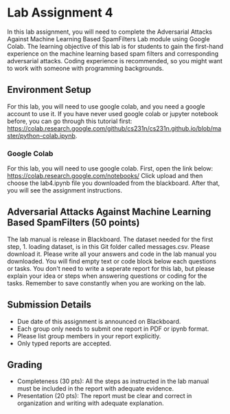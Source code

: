 # Lab Assignment 4
In this lab assignment, you will need to complete the Adversarial Attacks Against Machine Learning Based SpamFilters Lab module using Google Colab. The learning objective of this lab is for students to gain the first-hand experience on the machine learning based spam filters and corresponding adversarial attacks. Coding experience is recommended, so you might want to work with someone with programming backgrounds. 

## Environment Setup

For this lab, you will need to use google colab, and you need a google account to use it. If you have never used google colab or jupyter notebook before, you can go through this tutorial first: https://colab.research.google.com/github/cs231n/cs231n.github.io/blob/master/python-colab.ipynb.

### Google Colab
For this lab, you will need to use google colab. First, open the link below:
https://colab.research.google.com/notebooks/
Click upload and then choose the lab4.ipynb file you downloaded from the blackboard.
After that, you will see the assignment instructions. 

## Adversarial Attacks Against Machine Learning Based SpamFilters (50 points)
The lab manual is release in Blackboard. The dataset needed for the first step, 1. loading dataset, is in this Git folder called messages.csv. Please download it.
Please write all your answers and code in the lab manual you downloaded. You will find empty text or code block below each questions or tasks. You don't need to write a seperate report for this lab, but please explain your idea or steps when answering questions or coding for the tasks.
Remember to save constantly when you are working on the lab.

## Submission Details

- Due date of this assignment is announced on Blackboard.
- Each group only needs to submit one report in PDF or ipynb format.
- Please list group members in your report explicitly.
- Only typed reports are accepted.

## Grading

- Completeness (30 pts): All the steps as instructed in the lab manual must be included in the report with adequate evidence.
- Presentation (20 pts): The report must be clear and correct in organization and writing with adequate explanation.
